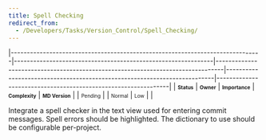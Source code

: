 ```yaml
---
title: Spell Checking
redirect_from:
  - /Developers/Tasks/Version_Control/Spell_Checking/
---
```


<span> </span>

<span id="_task_a_VC.SpellChecking"></span><span> </span>

|------------------------------------------------------------------------------|--------------------------------------------------------------|--------------------------------------------------------------------------------|--------------------------------------------------------------------------|---------------------------------------------------------------|
| **<span style="font-size: x-small;">Status</span>**                          | **<span style="font-size: x-small;">Owner</span>**           | **<span style="font-size: x-small;">Importance</span>**                        | **<span style="font-size: x-small;">Complexity</span>**                  | **<span style="font-size: x-small;">MD Version</span>**       |
| <span class="task-status-Pending" style="font-size: x-small;">Pending</span> | <span class="task-owner" style="font-size: x-small;"></span> | <span class="task-importance-Normal" style="font-size: x-small;">Normal</span> | <span class="task-complexity-Low" style="font-size: x-small;">Low</span> | <span class="task-target" style="font-size: x-small;"></span> |

Integrate a spell checker in the text view used for entering commit messages. Spell errors should be highlighted. The dictionary to use should be configurable per-project.

